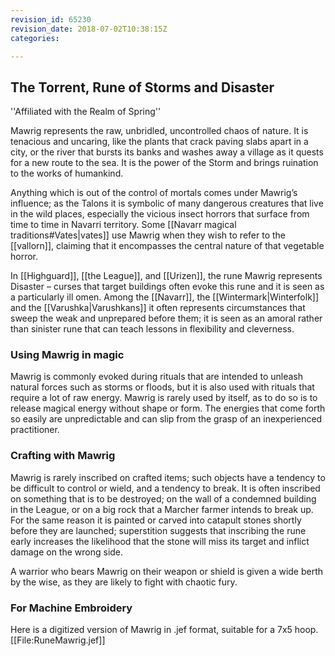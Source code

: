 ```yaml
---
revision_id: 65230
revision_date: 2018-07-02T10:38:15Z
categories:

---
```



## The Torrent, Rune of Storms and Disaster
''Affiliated with the Realm of Spring''

Mawrig represents the raw, unbridled, uncontrolled chaos of nature. It is tenacious and uncaring, like the plants that crack paving slabs apart in a city, or the river that bursts its banks and washes away a village as it quests for a new route to the sea. It is the power of the Storm and brings ruination to the works of humankind.

Anything which is out of the control of mortals comes under Mawrig’s influence; as the Talons it is symbolic of many dangerous creatures that live in the wild places, especially the vicious insect horrors that surface from time to time in Navarri territory. Some [[Navarr magical traditions#Vates|vates]] use Mawrig when they wish to refer to the [[vallorn]], claiming that it encompasses the central nature of that vegetable horror.

In [[Highguard]], [[the League]], and [[Urizen]], the rune Mawrig represents Disaster – curses that target buildings often evoke this rune and it is seen as a particularly ill omen. Among the [[Navarr]], the [[Wintermark|Winterfolk]] and the [[Varushka|Varushkans]] it often represents circumstances that sweep the weak and unprepared before them; it is seen as an amoral rather than sinister rune that can teach lessons in flexibility and cleverness.

### Using Mawrig in magic
Mawrig is commonly evoked during rituals that are intended to unleash natural forces such as storms or floods, but it is also used with rituals that require a lot of raw energy. Mawrig is rarely used by itself, as to do so is to release magical energy without shape or form. The energies that come forth so easily are unpredictable and can slip from the grasp of an inexperienced practitioner. 

### Crafting with Mawrig
Mawrig is rarely inscribed on crafted items; such objects have a tendency to be difficult to control or wield, and a tendency to break. It is often inscribed on something that is to be destroyed; on the wall of a condemned building in the League, or on a big rock that a Marcher farmer intends to break up. For the same reason it is painted or carved into catapult stones shortly before they are launched; superstition suggests that inscribing the rune early increases the likelihood that the stone will miss its target and inflict damage on the wrong side.

A warrior who bears Mawrig on their weapon or shield is given a wide berth by the wise, as they are likely to fight with chaotic fury.

### For Machine Embroidery
Here is a digitized version of Mawrig in .jef format, suitable for a 7x5 hoop. 
[[File:RuneMawrig.jef]]

